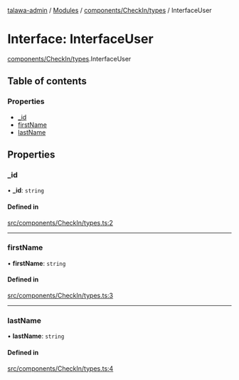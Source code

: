 [talawa-admin](../README.md) / [Modules](../modules.md) / [components/CheckIn/types](../modules/components_CheckIn_types.md) / InterfaceUser

# Interface: InterfaceUser

[components/CheckIn/types](../modules/components_CheckIn_types.md).InterfaceUser

## Table of contents

### Properties

- [\_id](components_CheckIn_types.InterfaceUser.md#_id)
- [firstName](components_CheckIn_types.InterfaceUser.md#firstname)
- [lastName](components_CheckIn_types.InterfaceUser.md#lastname)

## Properties

### \_id

• **\_id**: `string`

#### Defined in

[src/components/CheckIn/types.ts:2](https://github.com/Shubh152/talawa-admin/blob/c97e96f/src/components/CheckIn/types.ts#L2)

___

### firstName

• **firstName**: `string`

#### Defined in

[src/components/CheckIn/types.ts:3](https://github.com/Shubh152/talawa-admin/blob/c97e96f/src/components/CheckIn/types.ts#L3)

___

### lastName

• **lastName**: `string`

#### Defined in

[src/components/CheckIn/types.ts:4](https://github.com/Shubh152/talawa-admin/blob/c97e96f/src/components/CheckIn/types.ts#L4)
